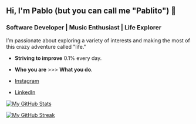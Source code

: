 ## Hi, I'm Pablo (but you can call me "Pablito") 👋

### Software Developer | Music Enthusiast | Life Explorer

I’m passionate about exploring a variety of interests and making the most of this crazy adventure called "life." 

- **Striving to improve** 0.1% every day.  
- **Who you are** >>> **What you do**.
  
- [Instagram](http://www.instagram.com/pablowitt)
- [LinkedIn](https://www.linkedin.com/in/pablo-witt-021bab208/)


[![My GitHub Stats](https://github-readme-stats.vercel.app/api?username=blopawitt&show_icons=true&count_private=true&title_color=0891b2&text_color=ffffff&icon_color=0891b2&bg_color=1c1917&hide_border=true)](https://github.com/blopawitt)

[![My GitHub Streak](https://github-readme-streak-stats.herokuapp.com/?user=blopawitt&stroke=ffffff&background=1c1917&ring=0891b2&fire=0891b2&currStreakNum=ffffff&currStreakLabel=0891b2&sideNums=ffffff&sideLabels=ffffff&dates=ffffff&hide_border=true)](https://github.com/blopawitt)
